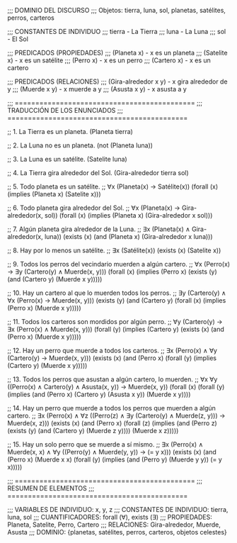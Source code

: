 ;;; DOMINIO DEL DISCURSO
;;; Objetos: tierra, luna, sol, planetas, satélites, perros, carteros

;;; CONSTANTES DE INDIVIDUO
;;; tierra - La Tierra
;;; luna - La Luna
;;; sol - El Sol

;;; PREDICADOS (PROPIEDADES)
;;; (Planeta x) - x es un planeta
;;; (Satelite x) - x es un satélite
;;; (Perro x) - x es un perro
;;; (Cartero x) - x es un cartero

;;; PREDICADOS (RELACIONES)
;;; (Gira-alrededor x y) - x gira alrededor de y
;;; (Muerde x y) - x muerde a y
;;; (Asusta x y) - x asusta a y

;;; ============================================
;;; TRADUCCIÓN DE LOS ENUNCIADOS
;;; ============================================

;; 1. La Tierra es un planeta.
(Planeta tierra)

;; 2. La Luna no es un planeta.
(not (Planeta luna))

;; 3. La Luna es un satélite.
(Satelite luna)

;; 4. La Tierra gira alrededor del Sol.
(Gira-alrededor tierra sol)

;; 5. Todo planeta es un satélite.
;; ∀x (Planeta(x) → Satélite(x))
(forall (x)
  (implies (Planeta x)
           (Satelite x)))

;; 6. Todo planeta gira alrededor del Sol.
;; ∀x (Planeta(x) → Gira-alrededor(x, sol))
(forall (x)
  (implies (Planeta x)
           (Gira-alrededor x sol)))

;; 7. Algún planeta gira alrededor de la Luna.
;; ∃x (Planeta(x) ∧ Gira-alrededor(x, luna))
(exists (x)
  (and (Planeta x)
       (Gira-alrededor x luna)))

;; 8. Hay por lo menos un satélite.
;; ∃x (Satélite(x))
(exists (x)
  (Satelite x))

;; 9. Todos los perros del vecindario muerden a algún cartero.
;; ∀x (Perro(x) → ∃y (Cartero(y) ∧ Muerde(x, y)))
(forall (x)
  (implies (Perro x)
           (exists (y)
             (and (Cartero y)
                  (Muerde x y)))))

;; 10. Hay un cartero al que lo muerden todos los perros.
;; ∃y (Cartero(y) ∧ ∀x (Perro(x) → Muerde(x, y)))
(exists (y)
  (and (Cartero y)
       (forall (x)
         (implies (Perro x)
                  (Muerde x y)))))

;; 11. Todos los carteros son mordidos por algún perro.
;; ∀y (Cartero(y) → ∃x (Perro(x) ∧ Muerde(x, y)))
(forall (y)
  (implies (Cartero y)
           (exists (x)
             (and (Perro x)
                  (Muerde x y)))))

;; 12. Hay un perro que muerde a todos los carteros.
;; ∃x (Perro(x) ∧ ∀y (Cartero(y) → Muerde(x, y)))
(exists (x)
  (and (Perro x)
       (forall (y)
         (implies (Cartero y)
                  (Muerde x y)))))

;; 13. Todos los perros que asustan a algún cartero, lo muerden.
;; ∀x ∀y ((Perro(x) ∧ Cartero(y) ∧ Asusta(x, y)) → Muerde(x, y))
(forall (x)
  (forall (y)
    (implies (and (Perro x)
                  (Cartero y)
                  (Asusta x y))
             (Muerde x y))))

;; 14. Hay un perro que muerde a todos los perros que muerden a algún cartero.
;; ∃x (Perro(x) ∧ ∀z ((Perro(z) ∧ ∃y (Cartero(y) ∧ Muerde(z, y))) → Muerde(x, z)))
(exists (x)
  (and (Perro x)
       (forall (z)
         (implies (and (Perro z)
                       (exists (y)
                         (and (Cartero y)
                              (Muerde z y))))
                  (Muerde x z)))))

;; 15. Hay un solo perro que se muerde a sí mismo.
;; ∃x (Perro(x) ∧ Muerde(x, x) ∧ ∀y ((Perro(y) ∧ Muerde(y, y)) → (= y x)))
(exists (x)
  (and (Perro x)
       (Muerde x x)
       (forall (y)
         (implies (and (Perro y)
                       (Muerde y y))
                  (= y x)))))

;;; ============================================
;;; RESUMEN DE ELEMENTOS
;;; ============================================

;;; VARIABLES DE INDIVIDUO: x, y, z
;;; CONSTANTES DE INDIVIDUO: tierra, luna, sol
;;; CUANTIFICADORES: forall (∀), exists (∃)
;;; PROPIEDADES: Planeta, Satelite, Perro, Cartero
;;; RELACIONES: Gira-alrededor, Muerde, Asusta
;;; DOMINIO: {planetas, satélites, perros, carteros, objetos celestes}